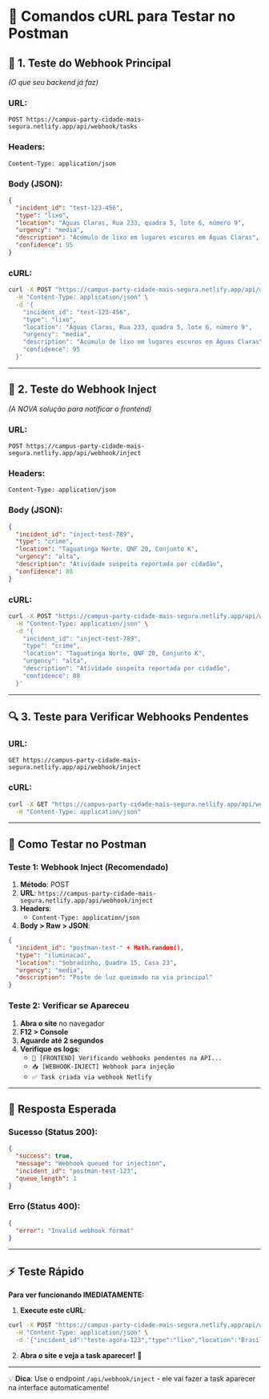 # 🧪 Comandos cURL para Testar no Postman

## 🔗 **1. Teste do Webhook Principal**

_(O que seu backend já faz)_

### URL:

```
POST https://campus-party-cidade-mais-segura.netlify.app/api/webhook/tasks
```

### Headers:

```
Content-Type: application/json
```

### Body (JSON):

```json
{
  "incident_id": "test-123-456",
  "type": "lixo",
  "location": "Águas Claras, Rua 233, quadra 5, lote 6, número 9",
  "urgency": "media",
  "description": "Acúmulo de lixo em lugares escuros em Águas Claras",
  "confidence": 95
}
```

### cURL:

```bash
curl -X POST "https://campus-party-cidade-mais-segura.netlify.app/api/webhook/tasks" \
  -H "Content-Type: application/json" \
  -d '{
    "incident_id": "test-123-456",
    "type": "lixo",
    "location": "Águas Claras, Rua 233, quadra 5, lote 6, número 9",
    "urgency": "media",
    "description": "Acúmulo de lixo em lugares escuros em Águas Claras",
    "confidence": 95
  }'
```

---

## 💉 **2. Teste do Webhook Inject**

_(A NOVA solução para notificar o frontend)_

### URL:

```
POST https://campus-party-cidade-mais-segura.netlify.app/api/webhook/inject
```

### Headers:

```
Content-Type: application/json
```

### Body (JSON):

```json
{
  "incident_id": "inject-test-789",
  "type": "crime",
  "location": "Taguatinga Norte, QNF 20, Conjunto K",
  "urgency": "alta",
  "description": "Atividade suspeita reportada por cidadão",
  "confidence": 88
}
```

### cURL:

```bash
curl -X POST "https://campus-party-cidade-mais-segura.netlify.app/api/webhook/inject" \
  -H "Content-Type: application/json" \
  -d '{
    "incident_id": "inject-test-789",
    "type": "crime",
    "location": "Taguatinga Norte, QNF 20, Conjunto K",
    "urgency": "alta",
    "description": "Atividade suspeita reportada por cidadão",
    "confidence": 88
  }'
```

---

## 🔍 **3. Teste para Verificar Webhooks Pendentes**

### URL:

```
GET https://campus-party-cidade-mais-segura.netlify.app/api/webhook/inject
```

### cURL:

```bash
curl -X GET "https://campus-party-cidade-mais-segura.netlify.app/api/webhook/inject" \
  -H "Content-Type: application/json"
```

---

## 🧪 **Como Testar no Postman**

### **Teste 1: Webhook Inject (Recomendado)**

1. **Método**: POST
2. **URL**: `https://campus-party-cidade-mais-segura.netlify.app/api/webhook/inject`
3. **Headers**:
   - `Content-Type: application/json`
4. **Body > Raw > JSON**:

```json
{
  "incident_id": "postman-test-" + Math.random(),
  "type": "iluminacao",
  "location": "Sobradinho, Quadra 15, Casa 23",
  "urgency": "media",
  "description": "Poste de luz queimado na via principal"
}
```

### **Teste 2: Verificar se Apareceu**

1. **Abra o site** no navegador
2. **F12 > Console**
3. **Aguarde até 2 segundos**
4. **Verifique os logs**:
   - `🔄 [FRONTEND] Verificando webhooks pendentes na API...`
   - `📥 [WEBHOOK-INJECT] Webhook para injeção`
   - `✅ Task criada via webhook Netlify`

---

## 🎯 **Resposta Esperada**

### **Sucesso (Status 200)**:

```json
{
  "success": true,
  "message": "Webhook queued for injection",
  "incident_id": "postman-test-123",
  "queue_length": 1
}
```

### **Erro (Status 400)**:

```json
{
  "error": "Invalid webhook format"
}
```

---

## ⚡ **Teste Rápido**

**Para ver funcionando IMEDIATAMENTE:**

1. **Execute este cURL**:

```bash
curl -X POST "https://campus-party-cidade-mais-segura.netlify.app/api/webhook/inject" \
  -H "Content-Type: application/json" \
  -d '{"incident_id":"teste-agora-123","type":"lixo","location":"Brasília Centro","urgency":"alta"}'
```

2. **Abra o site e veja a task aparecer!** 🎯

---

💡 **Dica**: Use o endpoint `/api/webhook/inject` - ele vai fazer a task aparecer na interface automaticamente!
